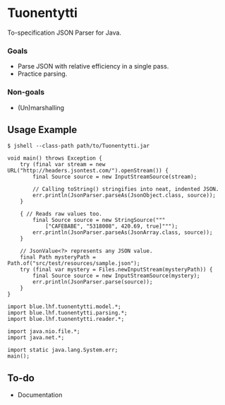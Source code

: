 # Tuonentytti

To-specification JSON Parser for Java.

### Goals

- Parse JSON with relative efficiency in a single pass.
- Practice parsing.

### Non-goals

- (Un)marshalling

## Usage Example

`$ jshell --class-path path/to/Tuonentytti.jar`
```jsh
void main() throws Exception {
    try (final var stream = new URL("http://headers.jsontest.com/").openStream()) {
        final Source source = new InputStreamSource(stream);
    
        // Calling toString() stringifies into neat, indented JSON.
        err.println(JsonParser.parseAs(JsonObject.class, source));
    }
    
    { // Reads raw values too.
        final Source source = new StringSource("""
            ["CAFEBABE", "5318008", 420.69, true]""");
        err.println(JsonParser.parseAs(JsonArray.class, source));
    }
    
    // JsonValue<?> represents any JSON value.
    final Path mysteryPath = Path.of("src/test/resources/sample.json");
    try (final var mystery = Files.newInputStream(mysteryPath)) {
        final Source source = new InputStreamSource(mystery);
        err.println(JsonParser.parse(source));
    }
}

import blue.lhf.tuonentytti.model.*;
import blue.lhf.tuonentytti.parsing.*;
import blue.lhf.tuonentytti.reader.*;

import java.nio.file.*;
import java.net.*;

import static java.lang.System.err;
main();
```

## To-do
- Documentation
